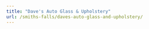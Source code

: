 ```yaml
---
title: "Dave's Auto Glass & Upholstery"
url: /smiths-falls/daves-auto-glass-and-upholstery/
---
```

